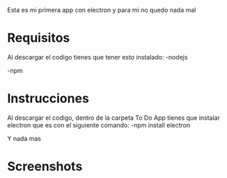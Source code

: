 Esta es mi primera app con electron y para mi no quedo nada mal
<h1>Requisitos</h1>
Al descargar el codigo tienes que tener esto instalado:
-nodejs

-npm

<h1>Instrucciones</h1>
Al descargar el codigo, dentro de la carpeta To Do App tienes que instalar electron que es con el siguiente comando:
-npm install electron

Y nada mas
<h1>Screenshots</h1>
